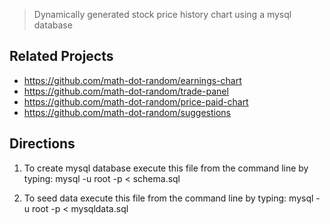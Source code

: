 
> Dynamically generated stock price history chart using a mysql database

## Related Projects

  - https://github.com/math-dot-random/earnings-chart
  - https://github.com/math-dot-random/trade-panel
  - https://github.com/math-dot-random/price-paid-chart
  - https://github.com/math-dot-random/suggestions

  ## Directions

 1. To create mysql database execute this file from the command line by typing:
  mysql -u root -p < schema.sql

  2. To seed data  execute this file from the command line by typing:
  mysql -u root -p < mysqldata.sql




